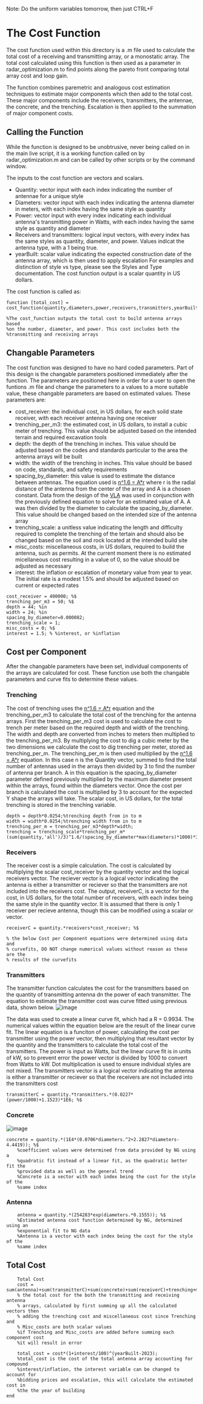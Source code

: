 Note: Do the uniform variables tomorrow, then just CTRL+F
# The Cost Function
The cost function used within this directory is a .m file used to calculate the total cost of a receiving and transmitting array, or a monostatic array. The total cost calculated using this function is then used as a parameter in radar_optimization.m to find points along the pareto front comparing total array cost and loop gain.

The function combines paremetric and analogous cost estimation techniques to estimate major components which then add to the total cost. These major components include the receivers, transmitters, the antennae, the concrete, and the trenching. Escalation is then applied to the summation of major component costs.

## Calling the Function
While the function is designed to be unobtrusive, never being called on in the main live script, it is a working function called on by radar_optimization.m and can be called by other scripts or by the command window. 

The inputs to the cost function are vectors and scalars. 
* Quantity: vector input with each index indicating the number of antennae for a unique style
* Diameters: vector input with each index indicating the antenna diameter in meters, with each index having the same style as quantity
* Power: vector input with every index indicating each individual antenna's transmitting power in Watts, with each index having the same style as quantity and diameter
* Receivers and transmitters: logical input vectors, with every index has the same styles as quantity, diameter, and power. Values indicat the antenna type, with a 1 being true.
* yearBuilt: scalar value indicating the expected construction date of the antenna array, which is then used to apply escalation
For examples and distinction of style vs type, please see the Styles and Type documentation. The cost function output is a scalar quantity in US dollars.

The cost function is called as:
```
function [total_cost] = cost_function(quantity,diameters,power,receivers,transmitters,yearBuilt)

%The cost_function outputs the total cost to build antenna arrays based
%on the number, diameter, and power. This cost includes both the
%transmitting and receiving arrays
```

## Changable Parameters
The cost function was designed to have no hard coded parameters. Part of this design is the changable parameters positioned immediately after the function. The parameters are positioned here in order for a user to open the funtions .m file and change the parameters to a values to a more suitable value, these changable parameters are based on estimated values. These parameters are:
* cost_receiver: the individual cost, in US dollars, for each soild state receiver, with each receiver antenna having one receiver
* trenching_per_m3: the estimated cost, in US dollars, to install a cubic meter of trenching. This value should be adjusted based on the intended terrain and required excavation tools
* depth: the depth of the trenching in inches. This value should be adjusted based on the codes and standards particular to the area the antenna arrays will be built
* width: the width of the trenching in inches. This value should be based on code, standards, and safety requirements
* spacing_by_diameter: this value is used to estimate the distance between antennas. The equation used is [n^1.6 = A*r](https://ieeexplore.ieee.org/abstract/document/1140131) where r is the radial distance of the antenna from the center of the array and A is a chosen constant. Data from the design of the [VLA](https://ieeexplore.ieee.org/document/1457033) was used in conjunction with the previously defined equation to solve for an estimated value of A. A was then divided by the diameter to calculate the spacing_by_diameter. This value should be changed based on the intended size of the antenna array
* trenching_scale: a unitless value indicating the length and difficulty required to complete the trenching of the tertain and should also be changed based on the soil and rock located at the intended build site
* misc_costs: miscellaneous costs, in US dollars, required to build the antenna, such as permits. At the current moment there is no estimated micellaneous cost resulting in a value of 0, so the value should be adjusted as necessary
* interest: the inflation or escalation of monetary value from year to year. The initial rate is a modest 1.5% and should be adjusted based on current or expected rates
```
cost_receiver = 400000; %$
trenching_per_m3 = 50; %$
depth = 44; %in
width = 24; %in
spacing_by_diameter=0.000082;
trenching_scale = 1;
misc_costs = 0; %$
interest = 1.5; % %interest, or %inflation
```
## Cost per Component
After the changable parameters have been set, individual components of the arrays are calculated for cost. These function use both the changable parameters and curve fits to determine these values.
### Trenching
The cost of trenching uses the [n^1.6 = A*r](https://ieeexplore.ieee.org/abstract/document/1140131) equation and the trenching_per_m3 to calculate the total cost of the trenching for the antenna arrays. First the trenching_per_m3 cost is used to calculate the cost to trench per meter based on the required depth and width of the trenching. The width and depth are converted from inches to meters then multiplied to the trenching_per_m3. By multiplying the cost to dig a cubic meter by the two dimensions we calculate the cost to dig trenching per meter, stored as trenching_per_m. The trenching_per_m is then used multiplied by the [n^1.6 = A*r](https://ieeexplore.ieee.org/abstract/document/1140131) equation. In this case n is the Quantity vector, summed to find the total number of antennas used in the arrays then divided by 3 to find the number of antenna per branch. A in this equation is the spacing_by_diameter parameter defined previously multiplied by the maximum diameter present within the arrays, found within the diameters vector. Once the cost per branch is calculated the cost is multiplied by 3 to account for the expected Y shape the arrays will take. The scalar cost, in US dollars, for the total trenching is stored in the trenching variable.
```
depth = depth*0.0254;%trenching depth from in to m
width = width*0.0254;%trenching width from in to m
trenching_per_m = trenching_per_m3*depth*width;
trenching = trenching_scale*trenching_per_m*(sum(quantity,'all')/3)^1.6/(spacing_by_diameter*max(diameters)*1000)*3;
```
### Receivers
The receiver cost is a simple calculation. The cost is calculated by multiplying the scalar cost_receiver by the quantity vector and the logical receivers vector. The reciever vector is a logical vector indicating the antenna is either a transmitter or reciever so that the transmitters are not included into the receivers cost. The output, receiverC, is a vector for the cost, in US dollars, for the total number of receivers, with each index being the same style in the quantity vector. It is assumed that there is only 1 receiver per recieve antenna, though this can be modified using a scalar or vector.
```
receiverC = quantity.*receivers*cost_receiver; %$
```
    
    % the below Cost per Component equations were determined using data and
    % curvefits, DO NOT change numerical values without reason as these are the
    % results of the curvefits
### Transmitters
The transmitter function calculates the cost for the transmitters based on the quantity of transmitting antenna dn the power of each transmitter. The equation to estimate the transmitter cost was curve fitted using previous data, shown below.
![image](https://github.com/BrettAF/ArrAnt-Team-Repo/assets/166050829/20594ab9-817f-4358-9060-44368f145b98)

The data was used to create a linear curve fit, which had a R = 0.9934. The numerical values within the equation below are the result of the linear curve fit. The linear equation is a funciton of power, calculating the cost per transmitter using the power vector, then multiplying that resultant vector by the quantity and the transmitters to calculate the total cost of the transmitters. The power is input as Watts, but the linear curve fit is in units of kW, so to prevent error the power vector is divided by 1000 to convert from Watts to kW. Dot multiplication is used to ensure individual styles are not mixed. The transmitters vector is a logical vector indicating the antenna is either a transmitter or reciever so that the receivers are not included into the transmitters cost
```    
transmitterC = quantity.*transmitters.*(0.0227*(power/1000)+1.1523)*1E6; %$
```
### Concrete

![image](https://github.com/BrettAF/ArrAnt-Team-Repo/assets/166050829/2acafbeb-ae3e-436a-b44c-76ca6a820e91)


``` 
concrete = quantity.*(1E4*(0.0706*diameters.^2+2.2827*diameters-4.4419)); %$
    %coefficient values were determined from data provided by NG using a
    %quadratic fit instead of a linear fit, as the quadratic better fit the 
    %provided data as well as the general trend
    %Concrete is a vector with each index being the cost for the style of the 
    %same index
```
### Antenna

```
    antenna = quantity.*(254283*exp(diameters.*0.1555)); %$
    %Estimated antenna cost function determined by NG, determined using an
    %exponential fit to NG data
    %Antenna is a vector with each index being the cost for the style of the 
    %same index
```
## Total Cost

```
    Total Cost
    cost = sum(antenna)+sum(transmitterC)+sum(concrete)+sum(receiverC)+trenching+misc_costs;
    % the total cost for the both the transmitting and receiving antenna
    % arrays, calculated by first summing up all the calculated vectors then
    % adding the trenching cost and miscellaneous cost since Trenching and
    % Misc_costs are both scalar values
    %if Trenching and Misc_costs are added before summing each component cost
    %it will result in error
    
    total_cost = cost*(1+interest/100)^(yearBuilt-2023);
    %total_cost is the cost of the total antenna array accounting for compound
    %interest/inflation, the interest variable can be changed to account for
    %bidding prices and escalation, this will calculate the estimated cost in
    %the the year of building
end 
```
